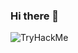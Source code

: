 ### Hi there 👋


<a href="https://tryhackme.com/p/afph0x"></a>

<img src="https://tryhackme-badges.s3.amazonaws.com/afph0x.png" alt="TryHackMe">

